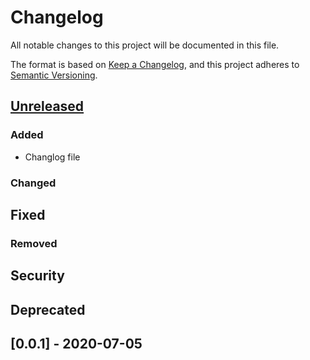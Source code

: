# Changelog

All notable changes to this project will be documented in this file.

The format is based on [Keep a Changelog](https://keepachangelog.com/en/1.0.0/),
and this project adheres to [Semantic Versioning](https://semver.org/spec/v2.0.0.html).

## [Unreleased]

### Added

- Changlog file

### Changed

## Fixed

### Removed

## Security

## Deprecated

## [0.0.1] - 2020-07-05

[unreleased]: https://github.com/christiantld/hackaton
